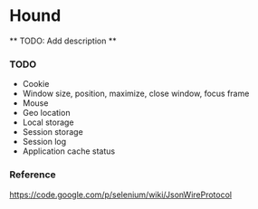 # Hound

** TODO: Add description **


### TODO

* Cookie
* Window size, position, maximize, close window, focus frame
* Mouse
* Geo location
* Local storage
* Session storage
* Session log
* Application cache status

### Reference

https://code.google.com/p/selenium/wiki/JsonWireProtocol
